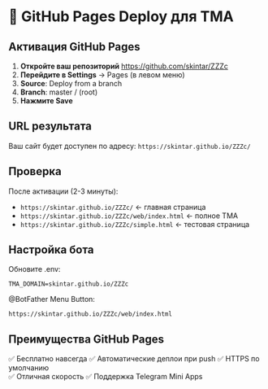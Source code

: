 # 🚀 GitHub Pages Deploy для TMA

## Активация GitHub Pages

1. **Откройте ваш репозиторий** https://github.com/skintar/ZZZc
2. **Перейдите в Settings** → Pages (в левом меню)
3. **Source**: Deploy from a branch
4. **Branch**: master / (root)
5. **Нажмите Save**

## URL результата

Ваш сайт будет доступен по адресу:
`https://skintar.github.io/ZZZc/`

## Проверка

После активации (2-3 минуты):
- `https://skintar.github.io/ZZZc/` ← главная страница
- `https://skintar.github.io/ZZZc/web/index.html` ← полное TMA
- `https://skintar.github.io/ZZZc/simple.html` ← тестовая страница

## Настройка бота

Обновите .env:
```
TMA_DOMAIN=skintar.github.io/ZZZc
```

@BotFather Menu Button:
```
https://skintar.github.io/ZZZc/web/index.html
```

## Преимущества GitHub Pages

✅ Бесплатно навсегда
✅ Автоматические деплои при push
✅ HTTPS по умолчанию  
✅ Отличная скорость
✅ Поддержка Telegram Mini Apps